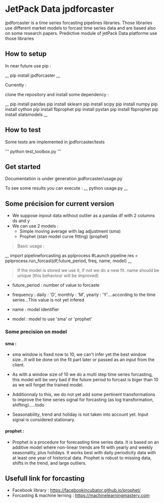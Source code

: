 # JetPack Data jpdforcaster

jpdforcaster is a time series forcasting pipelines libraries.
Those libraries use different market models to forcast time series data and are based also on some research papers.
Predictive module of jetPack Data platforme use those libraries

## How to setup

In near future use pip :

,,,
pip install jpdforcaster
,,,

Currently :

clone the repository and install some dependency :

,,,
pip install pandas
pip install sklearn
pip install scipy
pip install numpy
pip install cython
pip install fbprophet
pip install pystan
pip install fbprophet
pip install statsmodels
,,,




## How to test
Some tests are implemented in jpdforcaster/tests

'''
python test_toolbox.py
'''

## Get started

Documentation is under generation
jpdforcaster/usage.py

To see some results you can execute :
,,,
python usage.py
,,,


## Some précision for current version

- We suppose inpout data without outlier as a pandas df with 2 columns ds and y
- We can use 2 models :
  - Simple moving average with lag adjustment  (sma)
  - Prophet (stan model curve fitting)  (prophet)
  
> Basic usage :

,,,
import pipelineforcasting as pplprocess
#Launch pipeline
res = pplprocess.run_forcast(df,future_period, freq, name, model)
,,,

> If the model is stored we use it, if not we do a new fit. name should be unique (this behaviour will be improved)

  - future_period : number of value to forcaste
  
  - frequency : daily : 'D', monthly : 'M', yearly : 'Y'....according to the time series...This value is not yet infered
  
  - name : model identifier
  
  - model : model to use 'sma' or 'prophet'


### Some precision on model

#### sma :

- sma window is fixed now to 10, we can't infer yet the best window size...It will be done on the fit part later or passed as an input from the client.

- As with a window size of 10 we do a multi step time series forcasting, this model will be very bad if the future period to forcast is biger than 10 as we will forget the trained model.

- Additionnaly to this, we do not yet add some pertinent transformations to improve the time series signal for forcasting (as log transformation, shifting).....todo

- Seasonability, trend and holiday is not taken into account yet. Input signal is considered stationary.


#### prophet :

- Prophet is a procedure for forecasting time series data. It is based on an additive model where non-linear trends are fit with yearly and weekly seasonality, plus holidays. It works best with daily periodicity data with at least one year of historical data. Prophet is robust to missing data, shifts in the trend, and large outliers.

## Usefull link for forcasting

- Facebook library : https://facebookincubator.github.io/prophet/
- Forcasting & machine lerning : https://machinelearningmastery.com


